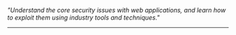*"Understand the core security issues with web applications, and learn how to exploit them using industry tools and techniques."*

----
